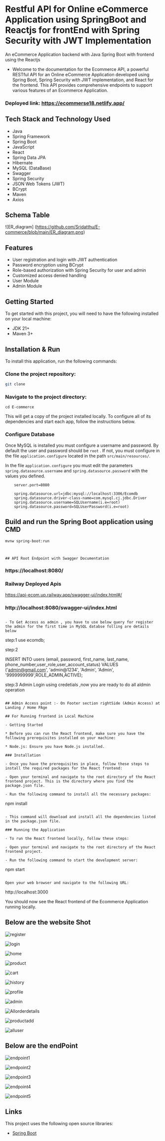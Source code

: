 # Restful API for Online eCommerce Application using SpringBoot and Reactjs for frontEnd with Spring Security with JWT Implementation

An eCommerce Application backend with Java Spring Boot with frontend using the Reactjs

- Welcome to the documentation for the Ecommerce API, a powerful RESTful API for an Online eCommerce Application developed using Spring Boot, Spring Security with JWT implementation, and React for the frontend. This API provides comprehensive endpoints to support various features of an Ecommerce Application.

### Deployed link: https://ecommerse18.netlify.app/


## Tech Stack and Technology Used

- Java
- Spring Framework
- Spring Boot
- JavaScript
- React
- Spring Data JPA
- Hibernate
- MySQL (DataBase)
- Swagger
- Spring Security
- JSON Web Tokens (JWT)
- BCrypt
- Maven
- Axios

## Schema Table
![ER_diagram] (https://github.com/Sridatthu/E-commerce/blob/main/ER_diagram.png)

## Features

- User registration and login with JWT authentication
- Password encryption using BCrypt
- Role-based authorization with Spring Security for user and admin
- Customized access denied handling
- User Module
- Admin Module

## Getting Started

To get started with this project, you will need to have the following installed on your local machine:

- JDK 21+
- Maven 3+

## Installation & Run
To install this application, run the following commands:

### Clone the project repository:
```bash
git clone 
```
### Navigate to the project directory:
```
cd E-commerce

```

This will get a copy of the project installed locally. To configure all of its dependencies and start each app, follow the instructions below.

### Configure Database

Once MySQL is installed you must configure a username and password. By default the user and password should be `root` . If not, you must configure in the file `application.configure` located in the path `src/main/resources/`.

In the file `application.configure` you must edit the parameters `spring.datasource.username` and `spring.datasource.password` with the values you defined.

```
    server.port=8080

    spring.datasource.url=jdbc:mysql://localhost:3306/Ecomdb
    spring.datasource.driver-class-name=com.mysql.cj.jdbc.Driver
    spring.datasource.username=SQLUsername(i.e=root)
    spring.datasource.password=SQLUserPassword(i.e=root)

```

## Build and run the Spring Boot application using CMD
```
mvnw spring-boot:run
```
```


## API Root Endpoint with Swagger Documentation

```
### https://localhost:8080/

###  Railway Deployed Apis
https://api-ecom.up.railway.app/swagger-ui/index.html#/
### http://localhost:8080/swagger-ui/index.html
```

- To Get Access as admin , you have to use below query for register the admin for the first time in MySQL databse folling are details below

```
step:1
use ecomdb;

step:2

INSERT INTO users (email, password, first_name, last_name, phone_number,user_role,user_account_status)
VALUES ('admin@gmail.com', 'admin@1234', 'Admin', 'Admin', '9999999999',ROLE_ADMIN,ACTIVE);

step:3
Admin Login using credetials ,now you are ready to do all aldmin operation

```

## Admin Access point :- On Footer section rightSide (Admin Access) at Landing / Home PAge

## For Running frontend in Local Machine

- Getting Started

* Before you can run the React frontend, make sure you have the following prerequisites installed on your machine:

* Node.js: Ensure you have Node.js installed.

### Installation

- Once you have the prerequisites in place, follow these steps to install the required packages for the React frontend:

- Open your terminal and navigate to the root directory of the React frontend project. This is the directory where you find the package.json file.

- Run the following command to install all the necessary packages:

```
npm install
```

- This command will download and install all the dependencies listed in the package.json file.

### Running the Application

- To run the React frontend locally, follow these steps:

- Open your terminal and navigate to the root directory of the React frontend project.

- Run the following command to start the development server:

```
npm start
```

Open your web browser and navigate to the following URL:

```
http://localhost:3000


You should now see the React frontend of the Ecommerce Application running locally.

## Below are the website Shot
![register](https://github.com/Sridatthu/E-commerce/blob/main/ecomShot/register.png)

![login](https://github.com/Sridatthu/E-commerce/blob/main/ecomShot/login.png)

![home](https://github.com/Sridatthu/E-commerce/blob/main/ecomShot/home.png)

![product](https://github.com/Sridatthu/E-commerce/blob/main/ecomShot/product.png)

![cart](https://github.com/Sridatthu/E-commerce/blob/main/ecomShot/cart.png)

![history](https://github.com/Sridatthu/E-commerce/blob/main/ecomShot/history.png)

![profile](https://github.com/Sridatthu/E-commerce/blob/main/ecomShot/profile.png)

![admin](https://github.com/Sridatthu/E-commerce/blob/main/ecomShot/admin.png)

![Allorderdetails](https://github.com/Sridatthu/E-commerce/blob/main/ecomShot/Allorderdetails.png)

![productadd](https://github.com/Sridatthu/E-commerce/blob/main/ecomShot/productadd.png)

![alluser](https://github.com/Sridatthu/E-commerce/blob/main/ecomShot/alluser.png)


## Below are the endPoint
![endpoint1](https://github.com/Sridatthu/E-commerce/blob/main/end-point-shot/endpoint1.png)

![endpoint2](https://github.com/Sridatthu/E-commerce/blob/main/end-point-shot/endpoint2.png)

![endpoint3](https://github.com/Sridatthu/E-commerce/blob/main/end-point-shot/endpoint3.png)

![endpoint4](https://github.com/Sridatthu/E-commerce/blob/main/end-point-shot/endpoint4.png)

![endpoint5](https://github.com/Sridatthu/E-commerce/blob/main/end-point-shot/endpoint5.png)

## Links

This project uses the following open source libraries:

- [Spring Boot](https://spring.io/projects/spring-boot)
